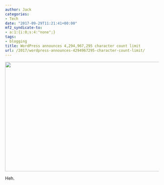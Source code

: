 ```yaml
---
author: Jack
categories:
- Tech
date: "2017-09-29T11:21:41+00:00"
mf2_syndicate-to:
- a:1:{i:0;s:4:"none";}
tags:
- blogging
title: WordPress announces 4,294,967,295 character count limit
url: /2017/wordpress-announces-4294967295-character-count-limit/
---
```

<img class="alignnone size-full wp-image-311" src="/img/2017/09/eRvNKWrZcZ-blog-po…-2017-09-29-07-23-02.png" alt="" width="620" height="359" srcset="/img/2017/09/eRvNKWrZcZ-blog-po…-2017-09-29-07-23-02.png 620w, /img/2017/09/eRvNKWrZcZ-blog-po…-2017-09-29-07-23-02-300x174.png 300w, /img/2017/09/eRvNKWrZcZ-blog-po…-2017-09-29-07-23-02-518x300.png 518w" sizes="(max-width: 620px) 100vw, 620px" />

Heh.